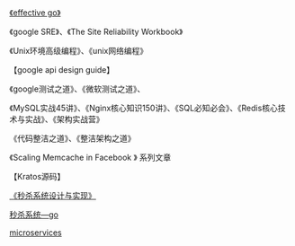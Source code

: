 [《effective go》](https://golang.org/doc/effective_go)

《google SRE》、《The Site Reliability Workbook》

《Unix环境高级编程》、《unix网络编程》

【google api design guide】

《google测试之道》、《微软测试之道》、

《MySQL实战45讲》、《Nginx核心知识150讲》、《SQL必知必会》、《Redis核心技术与实战》、《架构实战营》

《代码整洁之道》、《整洁架构之道》

《Scaling Memcache in Facebook 》 系列文章

【Kratos源码】

[《秒杀系统设计与实现》](https://github.com/qiurunze123/miaosha)

[秒杀系统—go](https://github.com/GuoZhaoran/spikeSystem)

[microservices](https://microservices.io/)
